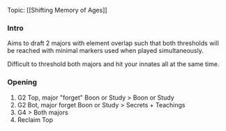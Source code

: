 Topic: [[Shifting Memory of Ages]]
### Intro
Aims to draft 2 majors with element overlap such that both thresholds will be reached with minimal markers used when played simultaneously.

Difficult to threshold both majors and hit your innates all at the same time.
### Opening
1. G2 Top, major "forget" Boon or Study > Boon or Study
2. G2 Bot, major forget Boon or Study > Secrets + Teachings
3. G4 > Both majors
4. Reclaim Top


